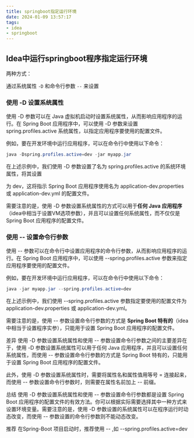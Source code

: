 ```yaml
---
title: springboot指定运行环境
date: 2024-01-09 13:57:17
tags:
- idea
- springboot
---
```


## Idea中运行springboot程序指定运行环境

两种方式：

通过系统属性 `-D` 和命令行参数 `--` 来设置

### 使用 -D 设置系统属性

使用 -D 参数可以在 Java 虚拟机启动时设置系统属性，从而影响应用程序的运行。在 Spring Boot 应用程序中，可以使用 -D 参数来设置 spring.profiles.active 系统属性，以指定应用程序要使用的配置文件。

例如，要在开发环境中运行应用程序，可以在命令行中使用以下命令：

```java
java -Dspring.profiles.active=dev -jar myapp.jar
```

在上述示例中，我们使用 -D 参数设置了名为 spring.profiles.active 的系统环境属性，将其设置

为 dev，这将指示 Spring Boot 应用程序使用名为 application-dev.properties 或 application-dev.yml 的配置文件。

需要注意的是，使用 -D 参数设置系统属性的方式可以用于**任何 Java 应用程序**（idea中相当于设置VM选项参数），并且可以设置任何系统属性，而不仅仅是 Spring Boot 应用程序的配置文件。

### 使用 -- 设置命令行参数

使用 -- 参数可以在命令行中设置应用程序的命令行参数，从而影响应用程序的运行。在 Spring Boot 应用程序中，可以使用 --spring.profiles.active 参数来指定应用程序要使用的配置文件。

例如，要在开发环境中运行应用程序，可以在命令行中使用以下命令：

```java
java -jar myapp.jar --spring.profiles.active=dev
```


在上述示例中，我们使用 --spring.profiles.active 参数指定要使用的配置文件为 application-dev.properties 或 application-dev.yml。

需要注意的是，使用 -- 参数设置命令行参数的方式是 **Spring Boot 特有的**（idea中相当于设置程序实参），只能用于设置 Spring Boot 应用程序的配置文件。

差异
使用 -D 参数设置系统属性和使用 -- 参数设置命令行参数之间的主要差异在于，使用 -D 参数设置系统属性可以用于任何 Java 应用程序，并且可以设置任何系统属性，而使用 -- 参数设置命令行参数的方式是 Spring Boot 特有的，只能用于设置 Spring Boot 应用程序的配置文件。

此外，使用 -D 参数设置系统属性时，需要将属性名和属性值用等号 = 连接起来，而使用 -- 参数设置命令行参数时，则需要在属性名前加上 -- 前缀。

总结
使用 -D 参数设置系统属性和使用 -- 参数设置命令行参数都是设置 Spring Boot 应用程序的配置文件的有效方法。你可以根据实际需要选择其中一种方式来设置环境变量。需要注意的是，使用 -D 参数设置的系统属性可以在程序运行时动态改变，而使用 -- 参数设置的命令行参数则不能动态改变。

推荐
在Spring-Boot 项目启动时，推荐使用 -- ,如 --spring.profiles.active=dev

